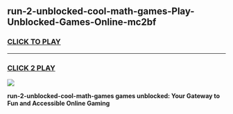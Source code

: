 
## run-2-unblocked-cool-math-games-Play-Unblocked-Games-Online-mc2bf
<h3>
<a href="https://premium76.site?title=run-2-unblocked-cool-math-games&ref=25A">CLICK TO PLAY</a></h3>
<hr>

<h3>
<a href="https://premium76.site?title=run-2-unblocked-cool-math-games&ref=25A">CLICK 2 PLAY</a>
  
</h3>

<a href="https://premium76.site?title=run-2-unblocked-cool-math-games&ref=25A"><img src="https://clearcache.store/games.png"></a>


**run-2-unblocked-cool-math-games games unblocked: Your Gateway to Fun and Accessible Online Gaming**
